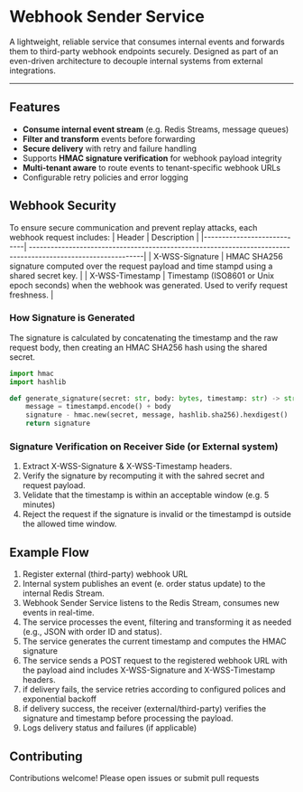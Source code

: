 # Webhook Sender Service

A lightweight, reliable service that consumes internal events and forwards them to third-party webhook endpoints securely. 
Designed as part of an even-driven architecture  to decouple internal systems from external integrations.

---

## Features 
- **Consume internal event stream** (e.g. Redis Streams, message queues)
- **Filter and transform** events before forwarding
- **Secure delivery** with retry and failure handling
- Supports **HMAC signature verification** for webhook payload integrity
- **Multi-tenant aware** to route events to tenant-specific webhook URLs
- Configurable retry policies and error logging

## Webhook Security
To ensure secure communication and prevent replay attacks, each webhook request includes:
| Header                     | Description                                                                                                  |
|----------------------------| -------------------------------------------------------------------------------------------------------------|
|      X-WSS-Signature       | HMAC SHA256 signature computed over the request payload and time stampd using a shared secret key.           |
|      X-WSS-Timestamp       | Timestamp (ISO8601 or Unix epoch seconds) when the webhook was generated. Used to verify request freshness.  |

### How Signature is Generated

The signature is calculated by concatenating the timestamp and  the raw request body, then creating an HMAC SHA256 hash using the shared secret.
```python
import hmac
import hashlib

def generate_signature(secret: str, body: bytes, timestamp: str) -> str:
    message = timestampd.encode() + body
    signature - hmac.new(secret, message, hashlib.sha256).hexdigest()
    return signature
```

### Signature Verification on Receiver Side (or External system)
1. Extract X-WSS-Signature & X-WSS-Timestamp headers.
2. Verify the signature by recomputing it with the sahred secret and request payload.
3. Velidate that the timestamp is within an acceptable window (e.g. 5 minutes)
4. Reject the request if the signature is invalid or the timestampd is outside the allowed time window.

## Example Flow
1. Register external (third-party) webhook URL
2. Internal system publishes an event (e. order status update) to the internal Redis Stream.
3. Webhook Sender Service listens to the Redis Stream, consumes new events in real-time.
4. The service processes the event, filtering and transforming it as needed (e.g., JSON with order ID and status).
5. The service generates the current timestamp and computes the HMAC signature
6. The service sends a POST request to the registered webhook URL with the payload aind includes X-WSS-Signature and X-WSS-Timestamp headers.
7. if delivery fails, the service retries according to configured polices and exponential backoff
8. if delivery success, the receiver (external/third-party) verifies the signature and timestamp before processing the payload.
9. Logs delivery status and failures (if applicable)


## Contributing
Contributions welcome! Please open issues or submit pull requests


